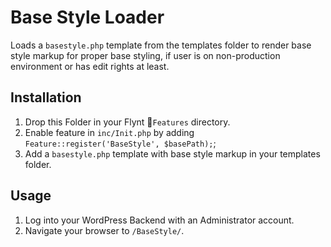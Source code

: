 # Base Style Loader

Loads a `basestyle.php` template from the templates folder to render base style markup for proper base styling, if user is on non-production environment or has edit rights at least.


## Installation

1. Drop this Folder in your Flynt `Features` directory.
2. Enable feature in `inc/Init.php` by adding `Feature::register('BaseStyle', $basePath);`;
3. Add a `basestyle.php` template with base style markup in your templates folder.


## Usage

1. Log into your WordPress Backend with an Administrator account.
2. Navigate your browser to `/BaseStyle/`.
